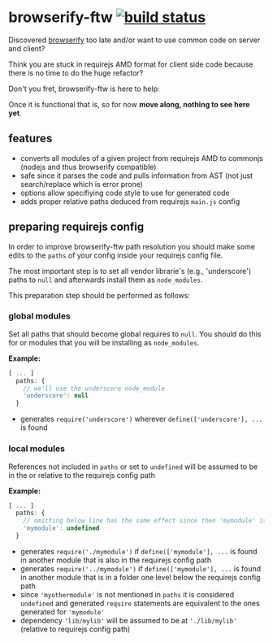 # browserify-ftw [![build status](https://secure.travis-ci.org/thlorenz/browserify-ftw.png)](http://travis-ci.org/thlorenz/browserify-ftw)

Discovered [browserify](https://github.com/substack/node-browserify) too late and/or want to use common code on server
and client?

Think you are stuck in requirejs AMD format for client side code because there is no time to do the huge refactor?

Don't you fret, browserify-ftw is here to help:

Once it is functional that is, so for now **move along, nothing to see here yet**.

## features

- converts all modules of a given project from requirejs AMD to commonjs (nodejs and thus browserify compatible)
- safe since it parses the code and pulls information from AST (not just search/replace which is error prone)
- options allow specifiying code style to use for generated code
- adds proper relative paths deduced from requirejs `main.js` config

## preparing requirejs config

In order to improve browserify-ftw path resolution you should make some edits to the `paths` of your config inside your
requirejs config file.

The most important step is to set all vendor librarie's (e.g., 'underscore') paths to `null` and afterwards install them
as `node_modules`.

This preparation step should be performed as follows:

### global modules

Set all paths that should become global requires to `null`. You should do this for or modules that you will be
installing as `node_modules`.

**Example:**

```js
[ ... ]
  paths: {
    // we'll use the underscore node_module
    'underscore': null
  }
``` 

- generates `require('underscore')` wherever `define(['underscore'], ...` is found

### local modules

References not included in `paths` or set to `undefined` will be assumed to be in the or relative to the requirejs config path

**Example:**

```js
[ ... ]
  paths: {
    // omitting below line has the same effect since then 'mymodule' is undefined as well
    'mymodule': undefined
  }
``` 

- generates `require('./mymodule')` if `define(['mymodule'], ...` is found in another module that is also in the
  requirejs config path
- generates `require('../mymodule')` if `define(['mymodule'], ...` is found in another module that is in a folder one
  level below the requirejs config path
- since `'myothermodule'` is not mentioned in `paths` it is considered `undefined` and generated `require` statements
  are equivalent to the ones generated for `'mymodule'`
- dependency `'lib/mylib'` will be assumed to be at `'./lib/mylib'` (relative to requirejs config path)



